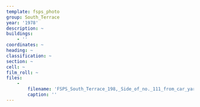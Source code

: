 ```yaml
---
template: fsps_photo
group: South_Terrace
year: '1978'
description: ~
buildings:
    - ''
coordinates: ~
heading: ~
classification: ~
section: ~
cell: ~
film_roll: ~
files:
    -
        filename: 'FSPS_South_Terrace_198,_Side_of_no._111_from_car_yard_between_117_and_111,_15-2-A_1978.png'
        caption: ''
---
```

